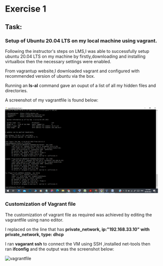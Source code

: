# Exercise 1

## Task:

### Setup of Ubuntu 20.04 LTS on my local machine using vagrant.


Following the instructor's steps on LMS,I was able to successfully setup ubuntu 20.04 LTS on my machine  by firstly,downloading and installing virtualbox then the necessary settings were enabled.

From vagrantup website,I downloaded vagrant and configured with recommended version of ubuntu via the box.

Running an **ls-al** command gave an ouput of a list of all my hidden files and directories.

A screenshot of my vagrantfile is found below:


![ifconfig](https://github.com/Dev-Edidiong/Altschool-Cloud-Exercises-Project/blob/bf3dfa20f271dc40b795da8027c4b1d21abe04ae/Exercise%201/ifconfig.png)

### Customization of Vagrant file

The customization of vagrant file as required was achieved by editing the vagrantfile using nano editor.

I replaced on the line that has **private_network, ip:"192.168.33.10" with private_network, type: dhcp**

I ran **vagarant ssh** to connect the VM using SSH ,installed net-tools then ran **ifconfig** and the output was the screenshot below:

![vagrantfile]( )
